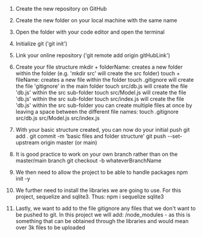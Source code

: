 1. Create the new repository on GitHub

2. Create the new folder on your local machine with the same name

3. Open the folder with your code editor and open the terminal

4. Initialize git ('git init')

5. Link your online repository ('git remote add origin gitHubLink')

6. Create your file structure
    mkdir + folderName: creates a new folder within the folder (e.g. 'mkdir src' will create the src folder)
    touch + fileName: creates a new file within the folder
                        touch .gitignore will create the file 'gitignore' in the main folder
                        touch src/db.js will create the file 'db.js' within the src sub-folder
                        touch src/Model.js will create the file 'db.js' within the src sub-folder
                        touch src/index.js will create the file 'db.js' within the src sub-folder
                        you can create multiple files at once by leaving a space between the
                            different file names:   touch .gitignore src/db.js src/Model.js src/index.js

7. With your basic structure created, you can now do your initial push
        git add .
        git commit -m 'basic files and folder structure'
        git push --set-upstream origin master (or main)

8. It is good practice to work on your own branch rather than on the master/main branch
        git checkout -b whateverBranchName

9. We then need to allow the project to be able to handle packages
        npm init -y

10. We further need to install the libraries we are going to use. For this project, sequelize and sqlite3. Thus:
        npm i sequelize sqlite3

11. Lastly, we want to add to the file gitignore any files that we don't want to be pushed to git.
    In this project we will add:
        /node_modules  -  as this is something that can be obtained through the libraries and would mean over 3k files to be uploaded